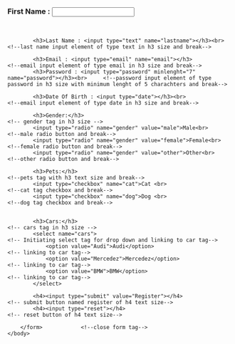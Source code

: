 <!DOCTYPE html>
<html>
	<head>
		<title> Registration form </title>
	</head>
	<body>
		<form method="GET">                                                 <!--initializing form tag-->
            <h3>First Name : <input type="text" name="firstname"></h3><br>   <!--first name input element of type text in h3 size and break-->

            <h3>Last Name : <input type="text" name="lastname"></h3><br>     <!--last name input element of type text in h3 size and break-->

            <h3>Email : <input type="email" name="email"></h3>               <!--email input element of type email in h3 size and break-->
            <h3>Password : <input type="password" minlenght="7" name="password"></h3><br>     <!--password input element of type password in h3 size with minimum lenght of 5 charachters and break-->

            <h3>Date Of Birth : <input type="date"></h3><br>                 <!--email input element of type date in h3 size and break-->

            <h3>Gender:</h3>                                                 <!-- gender tag in h3 size -->
            <input type="radio" name="gender" value="male">Male<br>          <!--male radio button and break-->
            <input type="radio" name="gender" value="female">Female<br>      <!--female radio button and break-->
            <input type="radio" name="gender" value="other">Other<br>        <!--other radio button and break-->

            <h3>Pets:</h3>                                                   <!--pets tag with h3 text size and break-->
            <input type="checkbox" name="cat">Cat <br>                       <!--cat tag checkbox and break-->
            <input type="checkbox" name="dog">Dog <br>                       <!--dog tag checkbox and break-->


            <h3>Cars:</h3>                                                   <!-- cars tag in h3 size -->
            <select name="cars">                                             <!-- Initiating select tag for drop down and linking to car tag-->
                <option value="Audi">Audi</option>                           <!-- linking to car tag-->
                <option value="Mercedez">Mercedez</option>                   <!-- linking to car tag-->
                <option value="BMW">BMW</option>                             <!-- linking to car tag-->
            </select>
            
            <h4><input type="submit" value="Register"></h4>                  <!-- submit button named register of h4 text size-->
            <h4><input type="reset"></h4>                                    <!-- reset button of h4 text size-->

		</form>            <!--close form tag-->
	</body>
</html>
